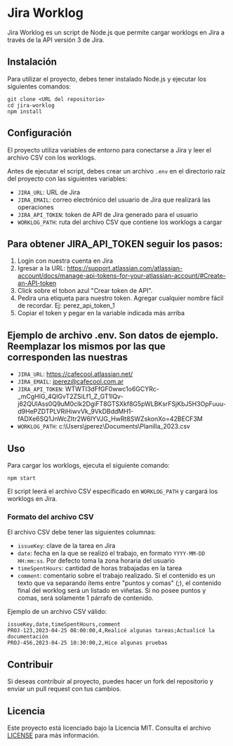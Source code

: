 # Jira Worklog

Jira Worklog es un script de Node.js que permite cargar worklogs en Jira a través de la API versión 3 de Jira.

## Instalación

Para utilizar el proyecto, debes tener instalado Node.js y ejecutar los siguientes comandos:

```
git clone <URL del repositorio>
cd jira-worklog
npm install
```

## Configuración

El proyecto utiliza variables de entorno para conectarse a Jira y leer el archivo CSV con los worklogs.

Antes de ejecutar el script, debes crear un archivo `.env` en el directorio raíz del proyecto con las siguientes variables:

- `JIRA_URL`: URL de Jira
- `JIRA_EMAIL`: correo electrónico del usuario de Jira que realizará las operaciones
- `JIRA_API_TOKEN`: token de API de Jira generado para el usuario
- `WORKLOG_PATH`: ruta del archivo CSV que contiene los worklogs a cargar

## Para obtener JIRA_API_TOKEN seguir los pasos:
  1. Login con nuestra cuenta en Jira
  2. Igresar a la URL: https://support.atlassian.com/atlassian-account/docs/manage-api-tokens-for-your-atlassian-account/#Create-an-API-token
  3. Click sobre el tobon azul "Crear token de API".
  4. Pedira una etiqueta para nuestro token. Agregar cualquier nombre fácil de recordar. Ej: perez_api_token_1
  5. Copiar el token y pegar en la variable indicada más arriba

## Ejemplo de archivo .env. Son datos de ejemplo. Reemplazar los mismos por las que corresponden las nuestras

- `JIRA_URL`: https://cafecool.atlassian.net/
- `JIRA_EMAIL`: jperez@cafecool.com.ar
- `JIRA_API_TOKEN`: WTWTI3dFfGF0wwc1o6GCYRc-_mCgHIG_4QlGvT2ZSiLf1_Z_GT1lQv-j62QUlAss0Q9uM0cIk2DgiFT8GTSXkf8G5pWLBKsrFSjKbJ5H3OpFuuu-d9HePZDTPLVRiHiwvVk_9VkDBddMH1-fADXe6SQ1JnWcZItr2W6IYVJG_HwRt8SWZskonXo=42BECF3M
- `WORKLOG_PATH`: c:\Users\jperez\Documents\Planilla_2023.csv

## Uso

Para cargar los worklogs, ejecuta el siguiente comando:

```
npm start
```

El script leerá el archivo CSV especificado en `WORKLOG_PATH` y cargará los worklogs en Jira.

### Formato del archivo CSV

El archivo CSV debe tener las siguientes columnas:

- `issueKey`: clave de la tarea en Jira
- `date`: fecha en la que se realizó el trabajo, en formato `YYYY-MM-DD HH:mm:ss`. Por defecto toma la zona horaria del usuario
- `timeSpentHours`: cantidad de horas trabajadas en la tarea
- `comment`: comentario sobre el trabajo realizado. Si el contenido es un texto que va separando ítems entre "puntos y comas" (;), el contenido final del worklog será un listado en viñetas. Si no posee puntos y comas, será solamente 1 párrafo de contenido.

Ejemplo de un archivo CSV válido:

```
issueKey,date,timeSpentHours,comment
PROJ-123,2023-04-25 08:00:00,4,Realicé algunas tareas;Actualicé la documentación
PROJ-456,2023-04-25 10:30:00,2,Hice algunas pruebas
```

## Contribuir

Si deseas contribuir al proyecto, puedes hacer un fork del repositorio y enviar un pull request con tus cambios.

## Licencia

Este proyecto está licenciado bajo la Licencia MIT. Consulta el archivo [LICENSE](LICENSE) para más información.
